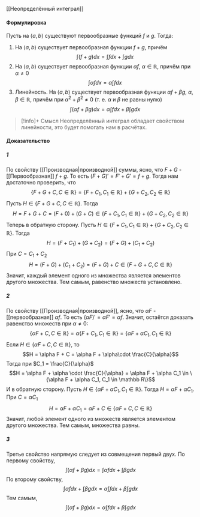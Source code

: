 [[Неопределённый интеграл]]
#### Формулировка
Пусть на $\langle a, b \rangle$ существуют первообразные функций $f$ и $g$. Тогда:
1) На $\langle a, b \rangle$ существует первообразная функции $f + g$, причём $$\int (f + g)dx = \int fdx + \int gdx$$
2) На $\langle a, b \rangle$ существует первообразная функции $\alpha f,\ \alpha \in \mathbb{R}$, причём при $\alpha \neq 0$ $$\int \alpha fdx = \alpha\int f dx$$
3) Линейность. На $\langle a, b\rangle$ существует первообразная функции $\alpha f + \beta g,\ \alpha, \beta \in \mathbb{R}$, причём при $\alpha^2 + \beta^2 \neq 0$ (т. е. $\alpha$ и $\beta$ не равны нулю) $$\int (\alpha f + \beta g)dx = \alpha\int fdx + \beta\int gdx$$

>[!info]+ Смысл
>Неопределённый интеграл обладает свойством линейности, это будет помогать нам в расчётах. 
#### Доказательство
##### 1
По свойству [[Производная|производной]] суммы, ясно, что $F + G$ - [[Первообразная]] $f + g$. То есть $(F + G)' = F' + G' = f + g$. 
Тогда нам достаточно проверить, что $$\{F + G + C, C \in \mathbb R\} = \{F + C_1, C_1 \in \mathbb R\} + \{G + C_2, C_2 \in \mathbb R\}$$
Пусть $H \in \{F + G + C, C \in \mathbb R\}$. Тогда $$H = F + G + C = (F + 0) + (G + C) \in \{F + C_1, C_1 \in \mathbb R\} + \{G + C_2, C_2 \in \mathbb R\}$$
Теперь в обратную сторону. Пусть $H \in \{F + C_1, C_1 \in \mathbb R\} + \{G + C_2, C_2 \in \mathbb R\}$. Тогда
$$H = (F + C_1) + (G + C_2) = (F + G) + (C_1 + C_2)$$
При $C = C_1 + C_2$ $$H = (F + G) + (C_1 + C_2) = (F + G) + C \in \{F + G + C, C \in \mathbb R\}$$
Значит, каждый элемент одного из множества является элементов другого множества. Тем самым, равенство множеств установлено.
##### 2
По свойству [[Производная|производной]], ясно, что $\alpha F$ - [[первообразная]] $\alpha f$. То есть $(\alpha F)' = \alpha F' = \alpha f$. Значит, остаётся доказать равенство множеств при $\alpha \neq 0$: 
$$\{\alpha F + C, C \in \mathbb R\} = \alpha \{F + C_1, C_1 \in \mathbb R\} = \{\alpha F + \alpha C_1, C_1 \in \mathbb R\}$$
Если $H \in \{\alpha F + C, C \in \mathbb R \}$, то $$H = \alpha F + C = \alpha F + \alpha\cdot \frac{C}{\alpha}$$
Тогда при $C_1 = \frac{C}{\alpha}$ $$H = \alpha F + \alpha \cdot \frac{C}{\alpha} = \alpha F + \alpha C_1 \in \{\alpha F + \alpha C_1, C_1 \in \mathbb R\}$$
И в обратную сторону. Пусть $H \in \{\alpha F + \alpha C_1, C_1 \in \mathbb R\}$. Тогда $H = \alpha F + \alpha C_1$. 
При $C = \alpha C_1$ $$H = \alpha F + \alpha C_1 = \alpha F + C \in \{\alpha F + C, C \in \mathbb R\}$$
Значит, любой элемент одного из множеств является элементом другого множества. Тем самым, множества равны.
##### 3
Третье свойство напрямую следует из совмещения первый двух.
По первому свойству, $$\int (\alpha f + \beta g) dx = \int \alpha f dx + \int \beta gdx$$
По второму свойству,
$$\int \alpha fdx + \int \beta gdx = \alpha \int fdx + \beta\int gdx$$
Тем самым, $$\int (\alpha f + \beta g) dx = \alpha \int fdx + \beta \int g dx$$



